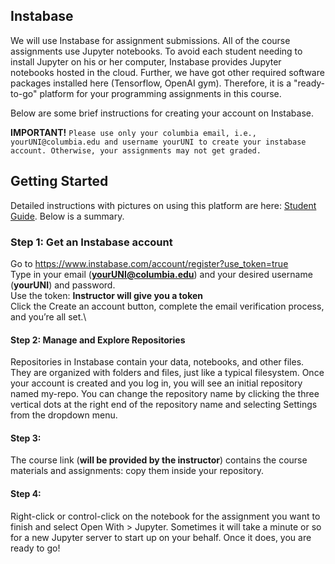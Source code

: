 

## Instabase
We will use Instabase for assignment submissions. All of the course assignments use Jupyter notebooks. To avoid each student needing to install Jupyter on his or her computer, Instabase provides Jupyter notebooks hosted in the cloud. Further, we have got other required software packages installed here (Tensorflow, OpenAI gym). Therefore, it is a "ready-to-go" platform for your programming assignments in this course. 

Below are some brief instructions for creating your account on Instabase. 

**IMPORTANT!** `Please use only your columbia email, i.e., yourUNI@columbia.edu and username yourUNI to create your instabase account. Otherwise, your assignments may not get graded.`

## Getting Started
Detailed instructions with pictures on using this platform are here: [Student Guide](docs/Instabase_%20Student%20Guide.docx). Below is a summary.

### Step 1: Get an Instabase account

Go to https://www.instabase.com/account/register?use_token=true \
Type in your email (**yourUNI@columbia.edu**) and your desired username (**yourUNI**) and password.\
Use the token: **Instructor will give you a token**\
Click the Create an account button, complete the email verification process, and you’re all set.\
<!--**Note:** If you tried to get an Instabase account without following the link above and were placed on a waiting list, please follow this link [https://www.instabase.com/account/login?use_token=true] to activate your account using the same token as above. -->

#### Step 2: Manage and Explore Repositories

Repositories in Instabase contain your data, notebooks, and other files. They are organized with
folders and files, just like a typical filesystem. Once your account is created and you log in, you
will see an initial repository named my-repo. You can change the repository name by clicking the three vertical dots at the right end of the repository name and selecting Settings from the dropdown menu.

#### Step 3: 
The course link (**will be provided by the instructor**) contains the course materials and assignments: copy them inside your repository. 

#### Step 4:
Right-click or control-click on the notebook for the assignment you want to finish and select Open With > Jupyter.  Sometimes it will take a minute or so for a new Jupyter server to start up on your behalf. Once it does, you are ready to go!



